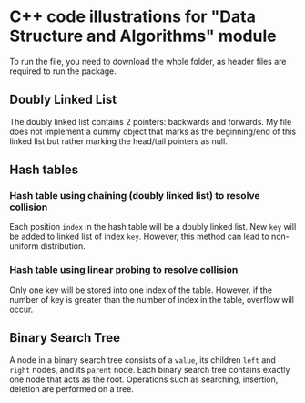 # C++ code illustrations for "Data Structure and Algorithms" module

To run the file, you need to download the whole folder, as header files are required to run the package.

## Doubly Linked List

The doubly linked list contains 2 pointers: backwards and forwards. My file does not implement a dummy object that marks as the beginning/end of this linked list but rather marking the head/tail pointers as null.

## Hash tables

### Hash table using chaining (doubly linked list) to resolve collision

Each position `index` in the hash table will be a doubly linked list. New `key` will be added to linked list of index `key`. However, this method can lead to non-uniform distribution.

### Hash table using linear probing to resolve collision

Only one key will be stored into one index of the table. However, if the number of key is greater than the number of index in the table, overflow will occur.

## Binary Search Tree

A node in a binary search tree consists of a `value`, its children `left` and `right` nodes, and its `parent` node. Each binary search tree contains exactly one node that acts as the root. Operations such as searching, insertion, deletion are performed on a tree.
